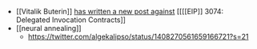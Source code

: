 - [[Vitalik Buterin]] [has written a new post against](https://ethereum-magicians.org/t/we-should-be-moving-beyond-eoas-not-enshrining-them-even-further-eip-3074-related/6538) [[[[EIP]] 3074: Delegated Invocation Contracts]]
- [[neural annealing]]
    - https://twitter.com/algekalipso/status/1408270561659166721?s=21

